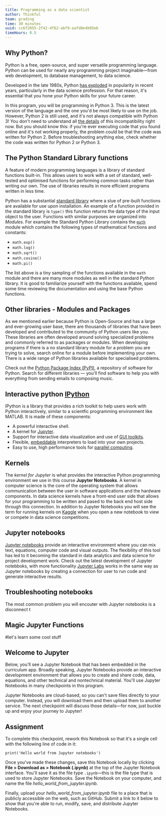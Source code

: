 ```yaml
---
title: Programming as a data scientist
author: Thinkful
team: grading
time: 30 minutes
uuid: cc6f2055-2f42-4f62-abf9-eafd0e4b95eb
timeHours: 0.5
---
```


## Why Python?

Python is a free, open-source, and super versatile programming language. Python can be used for nearly any programming project imaginable—from web development, to database management, to data science.

Developed in the late 1980s, Python [has exploded](https://www.economist.com/graphic-detail/2018/07/26/python-is-becoming-the-worlds-most-popular-coding-language) in popularity in recent years, particularly in the data science profession. For that reason, it's essential that you hone your Python skills for your future career. 

In this program, you will be programming in Python 3. This is the latest version of the language and the one you'd be most likely to use on the job. However, Python 2 is still used, and it's not always compatible with Python 3! You don't need to understand all [the details](https://wiki.python.org/moin/Python2orPython3) of this incompatibility right now. But you should know this: if you're ever executing code that you found online and it's not working properly, the problem could be that the code was written for Python 2. Before troubleshooting anything else, check whether the code was written for Python 2 or Python 3.
    
## The Python Standard Library functions
A feature of modern programming languages is a library of standard functions built-in. This allows users to work with a set of standard, well-tested and optimised functions for performing common tasks rather than writing our own. The use of  libraries results in more efficient programs written in less time.

Python has a substantial [standard library](https://docs.python.org/3/library/) where a slue of pre-built functions are available for use upon installation. An example of a function provided in the standard library is `type()` this function returns the data type of the input object to the user. Functions with similar purposes are organized into *Modules*. For example the Standard Python Library contains the [`math`](https://docs.python.org/3/library/math.html#module-math "math: Mathematical functions (sin() etc.).") module which contains the following types of mathematical functions and constants:

 - `math.exp()`
 -  `math.log()`
 -  `math.sqrt()`
 -  `math.cosine()`
 -  `math.pi()`

 The list above is a tiny sampling of the functions available in the `math` module and there are many more modules as well in the standard Python library. It is good to familiarize yourself with the functions available, spend some time reviewing the documentation and using the base Python functions.
 
## Other libraries - Modules and Packages
 As we mentioned earlier because Python is Open-Source and has a large and ever-growing user base, there are thousands of libraries that have been developed and contributed to the community of Python users like you. These libraries are often developed around solving specialized problems and commonly referred to as packages or modules. When developing programs
if there is a no standard library module for a problem you are trying to solve, search online for a module before implementing your own. There is a wide range of Python libraries available for specialised problems. 

Check out the [Python Package Index (PyPI)](https://pypi.org/), a repository of software for Python. Search for different libraries — you’ll find software to help you with everything from sending emails to composing music.

## Interactive python [IPython](url)
IPython is a library that provides a rich toolkit to help users work with Python interactively, similar to a scientfic programming environment like MATLAB. It is made of these components: 
-   A powerful interactive shell.
-   A kernel for  [Jupyter](https://jupyter.org/).
-   Support for interactive data visualization and use of  [GUI toolkits](https://ipython.org/ipython-doc/stable/interactive/reference.html#gui-event-loop-support).
-   Flexible,  [embeddable](https://ipython.org/ipython-doc/stable/interactive/reference.html#embedding-ipython)  interpreters to load into your own projects.
-   Easy to use, high performance tools for  [parallel computing](https://ipyparallel.readthedocs.io/en/latest/).  

## Kernels
The *kernel for Jupyter* is what provides the interactive Python programming environment we use in this course **Jupyter Notebooks**.   A kernel in computer science is the core of the  operating system that allows communication between the user in software applications and the hardware components. In data science kernels have a front-end user side that allows for your programming to be written and pased to the back end host side through this connection. In addition to Jupyter Notebooks you will see the term for running kernels on [Kaggle](https://www.kaggle.com/notebooks) when you open a new notebook to view or compete in data science competitions.

## Jupyter notebooks
 [Jupyter notebooks](http://jupyter.org/)  provide an interactive environment where you can mix text, equations, computer code and visual outputs. The flexibility of this tool has led to it  becoming the standard in data analytics and data science for project development work.  Check out the latest development of Jupyter notebboks, with more functionality [Jupyter Labs](https://jupyter.org/) works in the same way as Jupyter notebooks by creating a connection for user to run code and generate interactive results.
    
## Troubleshooting notebooks
The most common problem you will encouter with Jupyter notebooks is a disconnect t
    
## Magic Jupyter Functions
#let's learn some cool stuff
## Welcome to Jupyter

Below, you'll see a Jupyter Notebook that has been embedded in the curriculum app. Broadly speaking, Jupyter Notebooks provide an interactive development environment that allows you to create and share code, data, equations, and other technical and nontechnical material. You'll use Jupyter Notebooks in many checkpoints in this program.

Jupyter Notebooks are cloud-based, so you can't save files directly to your computer. Instead, you will download them and then upload them to another service. The next checkpoint will discuss those details—for now, just buckle up and enjoy your journey to Jupyter!

<jupyter notebook-name="jupyter_intro" course-code="DSBC"></jupyter>

## Assignment

To complete this checkpoint, rework this Notebook so that it's a single cell with the following line of code in it:

```
print('Hello world from Jupyter notebooks')
```

Once you've made these changes, save this Notebook locally by clicking **File > Download as > Notebook (.ipynb)** at the top of the Jupyter Notebook interface. You'll save it as the file type `.ipynb`—this is the file type that is used to store Jupyter Notebooks. Save the Notebook on your computer, and name the file *hello_world_from_jupyter.ipynb*. 

Finally, upload your *hello_world_from_jupyter.ipynb* file to a place that is publicly accessible on the web, such as GitHub. Submit a link to it below to show that you're able to run, modify, save, and distribute Jupyter Notebooks.

<!--stackedit_data:
eyJoaXN0b3J5IjpbNjg1NjkwNjkzLDkxOTI1ODQ2Miw0MjUyMj
M5MDksLTU4MTA2NzQ5OSwxNDgxNjcxMDgsLTE1OTUwNTMwMDcs
LTE2NTI5NjkyMzAsLTIwMDgwOTYyNzksNzYwOTYyNjI3LDExNz
MwMDEwNzgsLTEzNDM5NjU2ODksMTY0MDYwODE3OSwtMjA1OTMy
OTY5MCwtMTkzMTAxNDI3NV19
-->